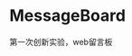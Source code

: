# MessageBoard
第一次创新实验，web留言板                                                                                               